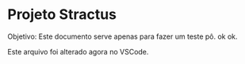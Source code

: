 # Projeto Stractus

Objetivo: Este documento serve apenas para fazer um teste pô.
ok ok.

Este arquivo foi alterado agora no VSCode.